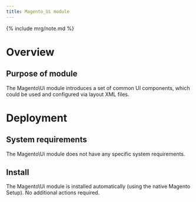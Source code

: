 ```yaml
---
title: Magento_Ui module
---
```


{% include mrg/note.md %}

# Overview
## Purpose of module

The Magento\Ui module introduces a set of common UI components, which could be used and configured via layout XML files.

# Deployment
## System requirements

The Magento\Ui module does not have any specific system requirements.

## Install
The Magento\Ui module is installed automatically (using the native Magento Setup). No additional actions required.
